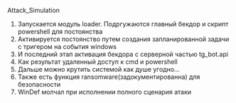  Attack_Simulation
1) Запускается модуль loader. Подргужаются главный бекдор и скрипт powershell для постоянства
2) Активируется постоянство путем создания запланированной задачи с тригером на события windows
3) И последний этап активация бекдора с серверной частью tg_bot.api
4) Как результат удаленный доступ к cmd и powershell
5) Дальше можно крутить системой как душе угодно...
6) Также есть функция ransomware(задокументированна) для безопасности
7) WinDef молчал при исполнении полного сценария атаки
